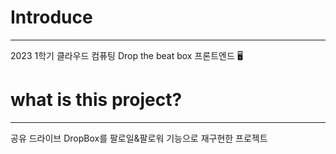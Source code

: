 # Introduce

---

2023 1학기 클라우드 컴퓨팅 Drop the beat box 프론트엔드 🖥️

# what is this project?

---

공유 드라이브 DropBox를 팔로일&팔로워 기능으로 재구현한 프로젝트
